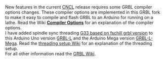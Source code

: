 New features in the current [CNCL](https://www.microsoft.com/store/apps/9P42TB5T697H) release requires some GRBL compiler options changes. These compiler options are implemented in this GRBL fork to make it easy to compile and flash GRBL to an Arduino for running on a lathe. Read the Wiki [**Compiler Options**](https://github.com/HuubBuis/grbl-L/wiki/Changed-Compiler-options) for an explanation of the compiler options.  
I have added spindle sync threading [G33 based on fschill grbl version](https://github.com/fschill/grbl-Mega/tree/spindle_sync) to this Arduino Uno version [GRBL-L](https://github.com/HuubBuis/grbl-L) and the Arduino Mega version [GRBL-L-Mega](https://github.com/HuubBuis/grbl-L-Mega). Read the [threading setup Wiki](https://github.com/HuubBuis/grbl-L-Mega/wiki/Threading-setup-and-use) for an explanation of the threading setup.  
For all other information read the [GRBL Wiki](https://github.com/gnea/grbl/wiki).  
